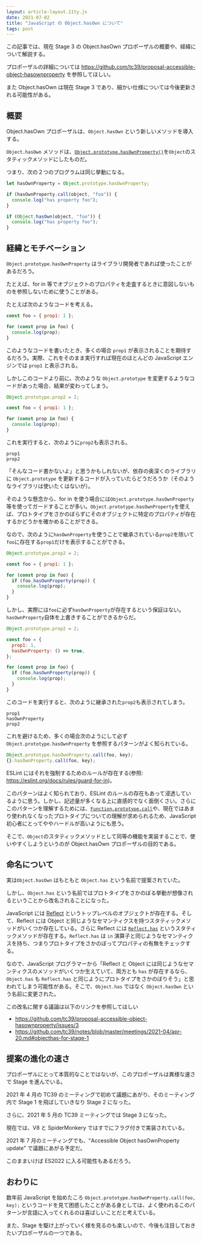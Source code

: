 ```yaml
---
layout: article-layout.11ty.js
date: 2021-07-02
title: "JavaScript の Object.hasOwn について"
tags: post
---
```


この記事では、現在 Stage 3 の Object.hasOwn プロポーザルの概要や、経緯について解説する。

プロポーザルの詳細については https://github.com/tc39/proposal-accessible-object-hasownproperty を参照してほしい。

また Object.hasOwn は現在 Stage 3 であり、細かい仕様については今後更新される可能性がある。

## 概要

Object.hasOwn プロポーザルは、`Object.hasOwn` という新しいメソッドを導入する。

`Object.hasOwn` メソッドは、[`Object.prototype.hasOwnProperty()`](https://developer.mozilla.org/ja/docs/Web/JavaScript/Reference/Global_Objects/Object/hasOwnProperty)を`Object`のスタティックメソッドにしたものだ。

つまり、次の２つのプログラムは同じ挙動になる。

```js
let hasOwnProperty = Object.prototype.hasOwnProperty;

if (hasOwnProperty.call(object, "foo")) {
  console.log("has property foo");
}
```

```js
if (Object.hasOwn(object, "foo")) {
  console.log("has property foo");
}
```

## 経緯とモチベーション

`Object.prototype.hasOwnProperty` はライブラリ開発者であれば使ったことがあるだろう。

たとえば、for in 等でオブジェクトのプロパティを走査するときに意図しないものを参照しないために使うことがある。

たとえば次のようなコードを考える。

```js
const foo = { prop1: 1 };

for (const prop in foo) {
  console.log(prop);
}
```

このようなコードを書いたとき、多くの場合 `prop1` が表示されることを期待するだろう。実際、これをそのまま実行すれば現在のほとんどの JavaScript エンジンでは `prop1` と表示される。

しかしこのコードより前に、次のような `Object.prototype` を変更するようなコードがあった場合、結果が変わってしまう。

```js
Object.prototype.prop2 = 2;

const foo = { prop1: 1 };

for (const prop in foo) {
  console.log(prop);
}
```

これを実行すると、次のように`prop2`も表示される。

```
prop1
prop2
```

「そんなコード書かないよ」と思うかもしれないが、依存の奥深くのライブラリに `Object.prototype` を更新するコードが入っていたらどうだろうか（そのようなライブラリは使いたくはないが）。

そのような懸念から、for in を使う場合には`Object.prototype.hasOwnProperty` 等を使ってガードすることが多い。`Object.prototype.hasOwnProperty`を使えば、プロトタイプをさかのぼらずにそのオブジェクトに特定のプロパティが存在するかどうかを確かめることができる。

なので、次のように`hasOwnProperty`を使うことで継承されている`prop2`を除いて`foo`に存在する`prop1`だけを表示することができる。

```js
Object.prototype.prop2 = 2;

const foo = { prop1: 1 };

for (const prop in foo) {
  if (foo.hasOwnProperty(prop)) {
    console.log(prop);
  }
}
```

しかし、実際には`foo`に必ず`hasOwnProperty`が存在するという保証はない。`hasOwnProperty`自体を上書きすることができるからだ。

```js
Object.prototype.prop2 = 2;

const foo = {
  prop1: 1,
  hasOwnProperty: () => true,
};

for (const prop in foo) {
  if (foo.hasOwnProperty(prop)) {
    console.log(prop);
  }
}
```

このコードを実行すると、次のように継承された`prop2`も表示されてしまう。

```
prop1
hasOwnProperty
prop2
```

これを避けるため、多くの場合次のようにして必ず `Object.prototype.hasOwnProperty` を参照するパターンがよく知られている。

```js
Object.prototype.hasOwnProperty.call(foo, key);
{}.hasOwnProperty.call(foo, key);

```

ESLint にはそれを強制するためのルールが存在する(参照: https://eslint.org/docs/rules/guard-for-in)。

このパターンはよく知られており、ESLint のルールの存在もあって浸透しているように思う。しかし、記述量が多くなる上に直感的でなく面倒くさい。さらにこのパターンを理解するためには、[`Function.prototype.call`](https://developer.mozilla.org/ja/docs/Web/JavaScript/Reference/Global_Objects/Function/call)や、現在ではあまり使われなくなったプロトタイプについての理解が求められるため、JavaScript 初心者にとってややハードルが高いようにも思う。

そこで、`Object`のスタティックメソッドとして同等の機能を実装することで、使いやすくしようというのが Object.hasOwn プロポーザルの目的である。

## 命名について

実は`Object.hasOwn` はもともと `Object.has` という名前で提案されていた。

しかし、`Object.has` という名前ではプロトタイプをさかのぼる挙動が想像されるということから改名されることになった。

JavaScript には [Reflect](https://developer.mozilla.org/ja/docs/Web/JavaScript/Reference/Global_Objects/Reflect) というトップレベルのオブジェクトが存在する。そして、Reflect には Object と同じようなセマンティクスを持つスタティックメソッドがいくつか存在している。さらに Reflect には [`Reflect.has`](https://developer.mozilla.org/ja/docs/Web/JavaScript/Reference/Global_Objects/Reflect/has) というスタティックメソッドが存在する。`Reflect.has` は `in` 演算子と同じようなセマンティクスを持ち、つまりプロトタイプをさかのぼってプロパティの有無をチェックする。

なので、JavaScript プログラマーから「Reflect と Object には同じようなセマンティクスのメソッドがいくつか生えていて、両方とも `has` が存在するなら、`Object.has` も `Reflect.has` と同じようにプロトタイプをさかのぼりそう」と思われてしまう可能性がある。そこで、`Object.has` ではなく `Object.hasOwn` という名前に変更された。

この改名に関する議論は以下のリンクを参照してほしい

- https://github.com/tc39/proposal-accessible-object-hasownproperty/issues/3
- https://github.com/tc39/notes/blob/master/meetings/2021-04/apr-20.md#objecthas-for-stage-1

## 提案の進化の速さ

プロポーザルにとって本質的なことではないが、このプロポーザルは異様な速さで Stage を進んでいる。

2021 年 4 月の TC39 のミーティングで初めて議題にあがり、そのミーティング内で Stage 1 を飛ばしていきなり Stage 2 になった。

さらに、2021 年 5 月の TC39 ミーティングでは Stage 3 になった。

現在では、V8 と SpiderMonkery ではすでにフラグ付きで実装されている。

2021 年 7 月のミーティングでも、"Accessible Object hasOwnProperty update" で議題にあがる予定だ。

このままいけば ES2022 に入る可能性もあるだろう。

## おわりに

数年前 JavaScript を始めたころ `Object.prototype.hasOwnProperty.call(foo, key);` というコードを見て困惑したことがある身としては、よく使われるこのパターンが言語に入ってくれるのは喜ばしいことだと考えている。

また、Stage を駆け上がっていく様を見るのも楽しいので、今後も注目しておきたいプロポーザルの一つである。
